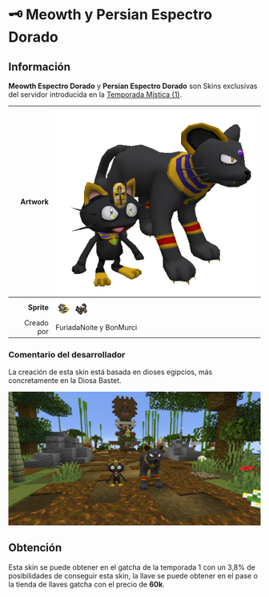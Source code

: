 # 🗝️ Meowth y Persian Espectro Dorado
## Información

**Meowth Espectro Dorado** y **Persian Espectro Dorado** son Skins exclusivas del servidor introducida en la [Temporada Mística (1)](./).

|                     **Artwork** | ![Artwork de Meowth y Persian Espectro Dorado](../../images/pokemon/temporada-1/EspectroDorado.png)                                                                                    |
| ------------------------------: | -------------------------------------------------------------------------------------------------------------------------------------- |
|                  **Sprite** | ![Sprite de Meowth Espectro Dorado](../../images/pokemon/temporada-1/espectrodorado1-sprite.png) ![Sprite de Persian Espectro Dorado](../../images/pokemon/temporada-1/espectrodorado2-sprite.png)                                                          |                                                                                                             |
|                      Creado por | FuriadaNoite y BonMurci                                                                                                                |


### Comentario del desarrollador
La creación de esta skin está basada en dioses egipcios, más concretamente en la Diosa Bastet.

![Formas de Meowth y Persian Espectro Dorado](../../images/pokemon/temporada-1/espectrodorado-formas.png)

## Obtención

Esta skin se puede obtener en el gatcha de la temporada 1 con un 3,8% de posibilidades de conseguir esta skin, la llave se puede obtener en el pase o la tienda de llaves gatcha con el precio de **60k**.
